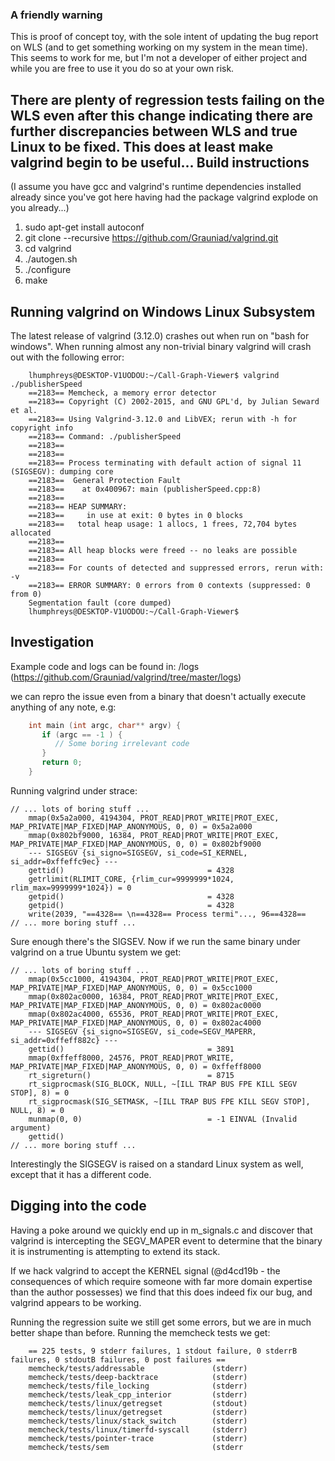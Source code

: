 ### A friendly warning
This is proof of concept toy, with the sole intent of updating the bug report on WLS (and to get something working on my system in the mean time). This seems to work for me, but I'm not a developer of either project and while you are free to use it you do so at your own risk.

There are plenty of regression tests failing on the WLS even after this change indicating there are further discrepancies between WLS and true Linux to be fixed. This does at least make valgrind begin to be useful...
Build instructions
-------------------------------------------
(I assume you have gcc and valgrind's runtime dependencies installed already since you've got here having had the package valgrind explode on you already...)

1. sudo apt-get install autoconf
2. git clone --recursive https://github.com/Grauniad/valgrind.git
3. cd valgrind
4. ./autogen.sh
5. ./configure
6. make 

Running valgrind on Windows Linux Subsystem
-------------------------------------------
The latest release of valgrind (3.12.0) crashes out when run on "bash for windows". When running almost any non-trivial binary valgrind will crash out with the following error:
```
	lhumphreys@DESKTOP-V1UODOU:~/Call-Graph-Viewer$ valgrind ./publisherSpeed
	==2183== Memcheck, a memory error detector
	==2183== Copyright (C) 2002-2015, and GNU GPL'd, by Julian Seward et al.
	==2183== Using Valgrind-3.12.0 and LibVEX; rerun with -h for copyright info
	==2183== Command: ./publisherSpeed
	==2183==
	==2183==
	==2183== Process terminating with default action of signal 11 (SIGSEGV): dumping core
	==2183==  General Protection Fault
	==2183==    at 0x400967: main (publisherSpeed.cpp:8)
	==2183==
	==2183== HEAP SUMMARY:
	==2183==     in use at exit: 0 bytes in 0 blocks
	==2183==   total heap usage: 1 allocs, 1 frees, 72,704 bytes allocated
	==2183==
	==2183== All heap blocks were freed -- no leaks are possible
	==2183==
	==2183== For counts of detected and suppressed errors, rerun with: -v
	==2183== ERROR SUMMARY: 0 errors from 0 contexts (suppressed: 0 from 0)
	Segmentation fault (core dumped)
	lhumphreys@DESKTOP-V1UODOU:~/Call-Graph-Viewer$
```

Investigation
-------------
Example code and logs can be found in: <repo root>/logs (https://github.com/Grauniad/valgrind/tree/master/logs)

we can repro the issue even from a binary that doesn't actually execute anything of any note, e.g:

```cpp
	int main (int argc, char** argv) {
	   if (argc == -1 ) {
	      // Some boring irrelevant code
	   }
	   return 0;
	}
```	

Running valgrind under strace:
```
// ... lots of boring stuff ...
	mmap(0x5a2a000, 4194304, PROT_READ|PROT_WRITE|PROT_EXEC, MAP_PRIVATE|MAP_FIXED|MAP_ANONYMOUS, 0, 0) = 0x5a2a000
	mmap(0x802bf9000, 16384, PROT_READ|PROT_WRITE|PROT_EXEC, MAP_PRIVATE|MAP_FIXED|MAP_ANONYMOUS, 0, 0) = 0x802bf9000
	--- SIGSEGV {si_signo=SIGSEGV, si_code=SI_KERNEL, si_addr=0xffeffc9ec} ---
	gettid()                                = 4328
	getrlimit(RLIMIT_CORE, {rlim_cur=9999999*1024, rlim_max=9999999*1024}) = 0
	getpid()                                = 4328
	getpid()                                = 4328
	write(2039, "==4328== \n==4328== Process termi"..., 96==4328== 
// ... more boring stuff ...
```

Sure enough there's the SIGSEV. Now if we run the same binary under valgrind on a true Ubuntu system we get:
```
// ... lots of boring stuff ...
	mmap(0x5cc1000, 4194304, PROT_READ|PROT_WRITE|PROT_EXEC, MAP_PRIVATE|MAP_FIXED|MAP_ANONYMOUS, 0, 0) = 0x5cc1000
	mmap(0x802ac0000, 16384, PROT_READ|PROT_WRITE|PROT_EXEC, MAP_PRIVATE|MAP_FIXED|MAP_ANONYMOUS, 0, 0) = 0x802ac0000
	mmap(0x802ac4000, 65536, PROT_READ|PROT_WRITE|PROT_EXEC, MAP_PRIVATE|MAP_FIXED|MAP_ANONYMOUS, 0, 0) = 0x802ac4000
	--- SIGSEGV {si_signo=SIGSEGV, si_code=SEGV_MAPERR, si_addr=0xffeff882c} ---
	gettid()                                = 3891
	mmap(0xffeff8000, 24576, PROT_READ|PROT_WRITE, MAP_PRIVATE|MAP_FIXED|MAP_ANONYMOUS, 0, 0) = 0xffeff8000
	rt_sigreturn()                          = 8715
	rt_sigprocmask(SIG_BLOCK, NULL, ~[ILL TRAP BUS FPE KILL SEGV STOP], 8) = 0
	rt_sigprocmask(SIG_SETMASK, ~[ILL TRAP BUS FPE KILL SEGV STOP], NULL, 8) = 0
	munmap(0, 0)                            = -1 EINVAL (Invalid argument)
	gettid()   
// ... more boring stuff ...
```

Interestingly the SIGSEGV is raised on a standard Linux system as well, except that it has a different code.

Digging into the code
---------------------
Having a poke around we quickly end up in m_signals.c and discover that valgrind is intercepting the SEGV_MAPER event to determine that the binary it is instrumenting is attempting to extend its stack. 

If we hack valgrind to accept the KERNEL signal (@d4cd19b - the consequences of which require someone with far more domain expertise than the author possesses) we find that this does indeed fix our bug, and valgrind appears to be working.

Running the regression suite we still get some errors, but we are in much better shape than before. Running the memcheck tests we get:

```
    == 225 tests, 9 stderr failures, 1 stdout failure, 0 stderrB failures, 0 stdoutB failures, 0 post failures ==
    memcheck/tests/addressable               (stderr)
    memcheck/tests/deep-backtrace            (stderr)
    memcheck/tests/file_locking              (stderr)
    memcheck/tests/leak_cpp_interior         (stderr)
    memcheck/tests/linux/getregset           (stdout)
    memcheck/tests/linux/getregset           (stderr)
    memcheck/tests/linux/stack_switch        (stderr)
    memcheck/tests/linux/timerfd-syscall     (stderr)
    memcheck/tests/pointer-trace             (stderr)
    memcheck/tests/sem                       (stderr
```
